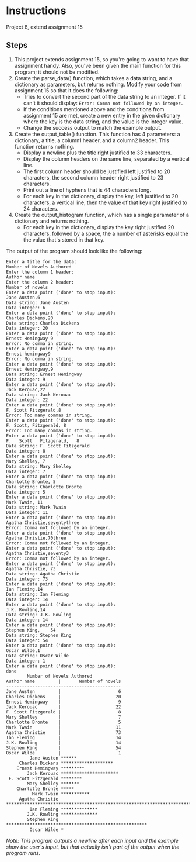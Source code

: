 # Instructions
Project 8, extend assignment 15

## Steps
1. This project extends assignment 15, so you're going to want to have that assignment handy. Also, you've been given the main function for this program; it should not be modified.
2. Create the parse_data() function, which takes a data string, and a dictionary as parameters, but returns nothing. Modify your code from assignment 15 so that it does the following:
	* Tries to convert the second part of the data string to an integer. If it can't it should display:
	``Error: Comma not followed by an integer.``
	* If the conditions mentioned above and the conditions from assignment 15 are met, create a new entry in the given dictionary where the key is the data string, and the value is the integer value.
	* Change the success output to match the example output.
3. Create the output_table() function. This function has 4 parameters: a dictionary, a title, a column1 header, and a column2 header. This function returns nothing.
	* Display a newline plus the title right justified to 33 characters.
	* Display the column headers on the same line, separated by a vertical line.
	* The first column header should be justified left justified to 20 characters, the second column header right justified to 23 characters.
	* Print out a line of hyphens that is 44 characters long.
	* For each key in the dictionary, display the key, left justified to 20 characters, a vertical line, then the value of that key right justified to 24 characters.
4. Create the output_histogram function, which has a single parameter of a dictionary and returns nothing.
	* For each key in the dictionary, display the key right justified 20 characters, followed by a space, the a number of asterisks equal the the value that's stored in that key.

The output of the program should look like the following:
```
Enter a title for the data:
Number of Novels Authored
Enter the column 1 header:
Author name
Enter the column 2 header:
Number of novels
Enter a data point ('done' to stop input):
Jane Austen,6
Data string: Jane Austen
Data integer: 6
Enter a data point ('done' to stop input):
Charles Dickens,20
Data string: Charles Dickens
Data integer: 20
Enter a data point ('done' to stop input):
Ernest Hemingway 9
Error: No comma in string.
Enter a data point ('done' to stop input):
Ernest hemingway9
Error: No comma in string.
Enter a data point ('done' to stop input):
Ernest Hemingway,9
Data string: Ernest Hemingway
Data integer: 9
Enter a data point ('done' to stop input):
Jack Kerouac,22
Data string: Jack Kerouac
Data integer: 22
Enter a data point ('done' to stop input):
F, Scott Fitzgerald,8
Error: Too many commas in string.
Enter a data point ('done' to stop input):
F. Scott, Fitzgerald, 8    
Error: Too many commas in string.
Enter a data point ('done' to stop input):
F.   Scott   Fitzgerald,   8  
Data string: F. Scott Fitzgerald
Data integer: 8
Enter a data point ('done' to stop input):
Mary Shelley, 7
Data string: Mary Shelley
Data integer: 7
Enter a data point ('done' to stop input):
Charlotte Bronte, 5
Data string: Charlotte Bronte
Data integer: 5
Enter a data point ('done' to stop input):
Mark Twain, 11
Data string: Mark Twain
Data integer: 11
Enter a data point ('done' to stop input):
Agatha Christie,seventythree
Error: Comma not followed by an integer.
Enter a data point ('done' to stop input):
Agatha Christie,70three
Error: Comma not followed by an integer.
Enter a data point ('done' to stop input):
Agatha Christie,seventy3
Error: Comma not followed by an integer.
Enter a data point ('done' to stop input):
Agatha Christie, 73
Data string: Agatha Christie
Data integer: 73
Enter a data point ('done' to stop input):
Ian Fleming,14
Data string: Ian Fleming
Data integer: 14
Enter a data point ('done' to stop input):
J.K. Rowling,14
Data string: J.K. Rowling
Data integer: 14
Enter a data point ('done' to stop input):
Stephen King,    54
Data string: Stephen King
Data integer: 54
Enter a data point ('done' to stop input):
Oscar Wilde,1
Data string: Oscar Wilde
Data integer: 1
Enter a data point ('done' to stop input):
done
        Number of Novels Authored
Author name         |       Number of novels
--------------------------------------------
Jane Austen         |                      6
Charles Dickens     |                     20
Ernest Hemingway    |                      9
Jack Kerouac        |                     22
F. Scott Fitzgerald |                      8
Mary Shelley        |                      7
Charlotte Bronte    |                      5
Mark Twain          |                     11
Agatha Christie     |                     73
Ian Fleming         |                     14
J.K. Rowling        |                     14
Stephen King        |                     54
Oscar Wilde         |                      1
         Jane Austen ******
     Charles Dickens ********************
    Ernest Hemingway *********
        Jack Kerouac **********************
 F. Scott Fitzgerald ********
        Mary Shelley *******
    Charlotte Bronte *****
          Mark Twain ***********
     Agatha Christie *************************************************************************
         Ian Fleming **************
        J.K. Rowling **************
        Stephen King ******************************************************
         Oscar Wilde *
```
*Note: This program outputs a newline after each input and the example show the user's input, but that actually isn't part of the output when the program runs.*
